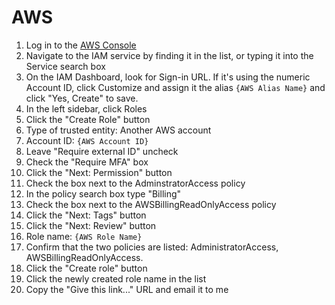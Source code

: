 # AWS

1. Log in to the [AWS Console](https://aws.amazon.com)
2. Navigate to the IAM service by finding it in the list, or typing it into the Service search box
3. On the IAM Dashboard, look for Sign-in URL. If it's using the numeric Account ID, click Customize and assign it the alias `{AWS Alias Name}` and click "Yes, Create" to save.
4. In the left sidebar, click Roles
5. Click the "Create Role" button
6. Type of trusted entity: Another AWS account
7. Account ID: `{AWS Account ID}`
8. Leave "Require external ID" uncheck
9. Check the "Require MFA" box
10. Click the "Next: Permission" button
11. Check the box next to the AdminstratorAccess policy
12. In the policy search box type "Billing"
13. Check the box next to the AWSBillingReadOnlyAccess policy
14. Click the "Next: Tags" button
15. Click the "Next: Review" button
16. Role name: `{AWS Role Name}`
17. Confirm that the two policies are listed: AdministratorAccess, AWSBillingReadOnlyAccess.
18. Click the "Create role" button
19. Click the newly created role name in the list
20. Copy the "Give this link..." URL and email it to me
